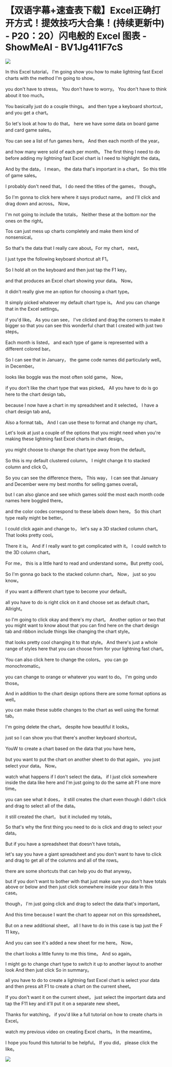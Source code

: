 # 【双语字幕+速查表下载】Excel正确打开方式！提效技巧大合集！(持续更新中) - P20：20）闪电般的 Excel 图表 - ShowMeAI - BV1Jg411F7cS

![](img/2abd2da86e684cf75833ae76d566b641_0.png)

In this Excel tutorial， I'm going show you how to make lightning fast Excel charts with the method I'm going to show。

 you don't have to stress。 You don't have to worry。 You don't have to think about it too much。

 You basically just do a couple things。 and then type a keyboard shortcut， and you get a chart。

 So let's look at how to do that。 here we have some data on board game and card game sales。

 You can see a list of fun games here。 And then each month of the year。

 and how many were sold of each per month。 The first thing I need to do before adding my lightning fast Excel chart is I need to highlight the data。

 And by the data， I mean， the data that's important in a chart。 So this title of game sales。

 I probably don't need that。 I do need the titles of the games， though。

 So I'm gonna to click here where it says product name。 and I'll click and drag down and across。 Now。

 I'm not going to include the totals， Neither these at the bottom nor the ones on the right。

 Tos can just mess up charts completely and make them kind of nonsensical。

 So that's the data that I really care about。For my chart， next。

 I just type the following keyboard shortcut alt F1。

 So I hold alt on the keyboard and then just tap the F1 key。

 and that produces an Excel chart showing your data。 Now。

 it didn't really give me an option for choosing a chart type。

 It simply picked whatever my default chart type is。 And you can change that in the Excel settings。

 if you'd like。 As you can see， I've clicked and drag the corners to make it bigger so that you can see this wonderful chart that I created with just two steps。

 Each month is listed， and each type of game is represented with a different colored bar。

 So I can see that in January， the game code names did particularly well。 in December。

 looks like boggle was the most often sold game。 Now。

 if you don't like the chart type that was picked。 All you have to do is go here to the chart design tab。

 because I now have a chart in my spreadsheet and it selected。 I have a chart design tab and。

Also a format tab。 And I can use these to format and change my chart。

 Let's look at just a couple of the options that you might need when you're making these lightning fast Excel charts in chart design。

 you might choose to change the chart type away from the default。

 So this is my default clustered column。 I might change it to stacked column and click O。

 So you can see the difference there。 This way， I can see that January and December were my best months for selling games overall。

 but I can also glance and see which games sold the most each month code names here boggled there。

 and the color codes correspond to these labels down here。 So this chart type really might be better。

 I could click again and change to， let's say a 3D stacked column chart。 That looks pretty cool。

 There it is。 And if I really want to get complicated with it。 I could switch to the 3D column chart。

 For me， this is a little hard to read and understand some。But pretty cool。

 So I'm gonna go back to the stacked column chart。 Now， just so you know。

 if you want a different chart type to become your default。

 all you have to do is right click on it and choose set as default chart。 Allright。

 so I'm going to click okay and there's my chart。 Another option or two that you might want to know about that you can find here on the chart design tab and ribbon include things like changing the chart style。

 that looks pretty cool changing it to that style。 And there's just a whole range of styles here that you can choose from for your lightning fast chart。

 You can also click here to change the colors。 you can go monochromatic。

 you can change to orange or whatever you want to do。 I'm going undo those。

 And in addition to the chart design options there are some format options as well。

 you can make these subtle changes to the chart as well using the format tab。

 I'm going delete the chart。 despite how beautiful it looks。

 just so I can show you that there's another keyboard shortcut。

YouW to create a chart based on the data that you have here。

 but you want to put the chart on another sheet to do that again， you just select your data。 Now。

 watch what happens if I don't select the data。 if I just click somewhere inside the data like here and I'm just going to do the same alt F1 one more time。

 you can see what it does， it still creates the chart even though I didn't click and drag to select all of the data。

 it still created the chart， but it included my totals。

 So that's why the first thing you need to do is click and drag to select your data。

 But if you have a spreadsheet that doesn't have totals。

 let's say you have a giant spreadsheet and you don't want to have to click and drag to get all of the columns and all of the rows。

 there are some shortcuts that can help you do that anyway。

 but if you don't want to bother with that just make sure you don't have totals above or below and then just click somewhere inside your data In this case。

 though， I'm just going click and drag to select the data that's important。

 And this time because I want the chart to appear not on this spreadsheet。

But on a new additional sheet， all I have to do in this case is tap just the F 11 key。

 And you can see it's added a new sheet for me here。 Now。

 the chart looks a little funny to me this time。 And so again。

 I might go to change chart type to switch it up to another layout to another look And then just click So in summary。

 all you have to do to create a lightning fast Excel chart is select your data and then press alt F1 to create a chart on the current sheet。

 If you don't want it on the current sheet， just select the important data and tap the F11 key and it'll put it on a separate new sheet。

 Thanks for watching， if you'd like a full tutorial on how to create charts in Excel。

 watch my previous video on creating Excel charts。 In the meantime。

 I hope you found this tutorial to be helpful。 If you did， please click the like。



![](img/2abd2da86e684cf75833ae76d566b641_2.png)